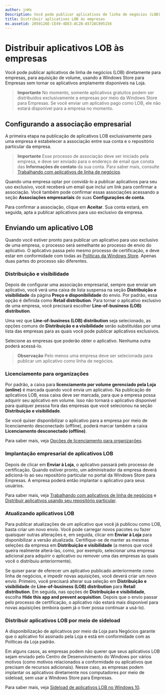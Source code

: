 ```yaml
---
author: jnHs
Description: Você pode publicar aplicativos de linha de negócios (LOB) diretamente para empresas, para aquisição de volume, usando a Windows Store para Empresas sem tornar os aplicativos amplamente disponíveis na Loja.
title: Distribuir aplicativos LOB às empresas
ms.assetid: 2050126E-CE49-4DE3-AC2B-A572AC895158
---
```


# Distribuir aplicativos LOB às empresas


Você pode publicar aplicativos de linha de negócios (LOB) diretamente para empresas, para aquisição de volume, usando a Windows Store para Empresas sem tornar os aplicativos amplamente disponíveis na Loja.

> **Importante**  No momento, somente aplicativos gratuitos podem ser distribuídos exclusivamente a empresas por meio da Windows Store para Empresas. Se você enviar um aplicativo pago como LOB, ele não estará disponível para a empresa no momento. 

## Configurando a associação empresarial


A primeira etapa na publicação de aplicativos LOB exclusivamente para uma empresa é estabelecer a associação entre sua conta e o repositório particular da empresa.

> **Importante**  Esse processo de associação deve ser iniciado pela empresa, e deve ser enviado para o endereço de email que consta das **Informações de contato** da sua conta. Para saber mais, consulte [Trabalhando com aplicativos de linha de negócios](http://go.microsoft.com/fwlink/p/?LinkId=698846).

Quando uma empresa optar por convidá-lo a publicar aplicativos para seu uso exclusivo, você receberá um email que inclui um link para confirmar a associação. Você também pode confirmar essas associações acessando a seção **Associações empresariais** de suas **Configurações de conta**.

Para confirmar a associação, clique em **Aceitar**. Sua conta estará, em seguida, apta a publicar aplicativos para uso exclusivo da empresa.

## Enviando um aplicativo LOB


Quando você estiver pronto para publicar um aplicativo para uso exclusivo de uma empresa, o processo será semelhante ao processo de envio do aplicativo. O aplicativo passa pelo mesmo processo de certificação, e deve estar em conformidade com todas as [Políticas da Windows Store](https://msdn.microsoft.com/library/windows/apps/dn764944). Apenas duas partes do processo são diferentes.

### Distribuição e visibilidade

Depois de configurar uma associação empresarial, sempre que enviar um aplicativo, você verá uma caixa de lista suspensa na seção **Distribuição e visibilidade** da página **Preço e disponibilidade** do envio. Por padrão, essa opção é definida como **Retail distribution**. Para tornar o aplicativo exclusivo de uma empresa, você precisará escolher **Line-of-business (LOB) distribution**.

Uma vez que **Line-of-business (LOB) distribution** seja selecionado, as opções comuns de **Distribuição e a visibilidade** serão substituídas por uma lista das empresas para as quais você pode publicar aplicativos exclusivos.

Selecione as empresas que poderão obter o aplicativo. Nenhuma outra poderá acessá-lo.

> **Observação**  Pelo menos uma empresa deve ser selecionada para publicar um aplicativo como linha de negócios.

### Licenciamento para organizações

Por padrão, a caixa para **licenciamento por volume gerenciado pela Loja (online)** é marcada quando você envia um aplicativo. Na publicação de aplicativos LOB, essa caixa deve ser marcada, para que a empresa possa adquirir seu aplicativo em volume. Isso não tornará o aplicativo disponível para qualquer pessoa fora das empresas que você selecionou na seção **Distribuição e visibilidade**.

Se você quiser disponibilizar o aplicativo para a empresa por meio de licenciamento desconectado (offline), poderá marcar também a caixa **Licenciamento desconectado (offline)**.

Para saber mais, veja [Opções de licenciamento para organizações](organizational-licensing.md).

### Implantação empresarial de aplicativos LOB

Depois de clicar em **Enviar à Loja**, o aplicativo passará pelo processo de certificação. Quando estiver pronto, um administrador da empresa deverá adicioná-lo ao seu repositório particular no portal da Windows Store para Empresas. A empresa poderá então implantar o aplicativo para seus usuários.

Para saber mais, veja [Trabalhando com aplicativos de linha de negócios](http://go.microsoft.com/fwlink/p/?LinkId=698846) e [Distribuir aplicativos usando seu repositório particular](http://go.microsoft.com/fwlink/p/?LinkId=698847).

### Atualizando aplicativos LOB

Para publicar atualizações de um aplicativo que você já publicou como LOB, basta criar um novo envio. Você pode carregar novos pacotes ou fazer quaisquer outras alterações e, em seguida, clicar em **Enviar à Loja** para disponibilizar a versão atualizada. Certifique-se de manter as mesmas seleções da empresa em **Distribuição e visibilidade** (a menos que você queira realmente alterá-las, como, por exemplo, selecionar uma empresa adicional para adquirir o aplicativo ou remover uma das empresas às quais você o distribuiu anteriormente).

Se quiser parar de oferecer um aplicativo publicado anteriormente como linha de negócios, e impedir novas aquisições, você deverá criar um novo envio. Primeiro, você precisará alterar sua seleção em **Distribuição e visibilidade** de **Line-of-business (LOB) distribution** para **Retail distribution**. Em seguida, nas opções de **Distribuição e visibilidade**, escolha **Hide this app and prevent acquisition**. Depois que o envio passar pelo processo de certificação, o aplicativo não estará mais disponível para novas aquisições (embora quem já o tiver possa continuar a usá-lo).

### Distribuir aplicativos LOB por meio de sideload

A disponibilização de aplicativos por meio da Loja para Negócios garante que o aplicativo foi assinado pela Loja e está em conformidade com as Políticas da Loja padrão.

Em alguns casos, as empresas podem não querer que seus aplicativos LOB sejam enviado pelo Centro de Desenvolvimento do Windows por vários motivos (como motivos relacionados a conformidade ou aplicativos que precisam de recursos adicionais). Nesse caso, as empresas podem implantar os aplicativos diretamente nos computadores por meio de sideload, sem usar a Windows Store para Empresas.

Para saber mais, veja [Sideload de aplicativos LOB no Windows 10](http://go.microsoft.com/fwlink/p/?LinkId=623433).

 

 






<!--HONumber=May16_HO2-->


